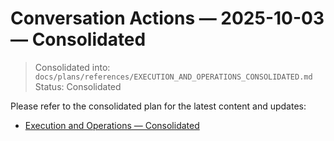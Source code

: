 # Conversation Actions — 2025-10-03 — Consolidated

> Consolidated into: `docs/plans/references/EXECUTION_AND_OPERATIONS_CONSOLIDATED.md`
> Status: Consolidated

Please refer to the consolidated plan for the latest content and updates:
- [Execution and Operations — Consolidated](../references/EXECUTION_AND_OPERATIONS_CONSOLIDATED.md)
